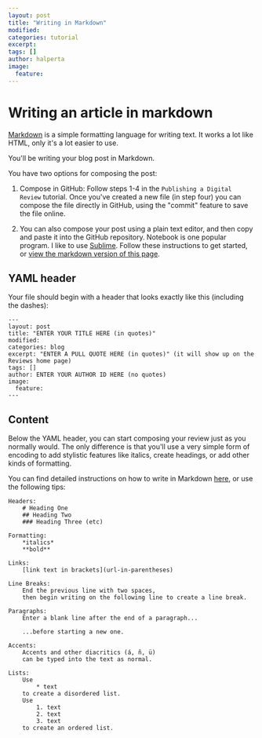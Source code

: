 ```yaml
---
layout: post
title: "Writing in Markdown"
modified:
categories: tutorial
excerpt:
tags: []
author: halperta
image:
  feature:
---
```


# Writing an article in markdown

[Markdown](https://en.wikipedia.org/wiki/Markdown) is a simple formatting language for writing text. It works a lot like HTML, only it's a lot easier to use.

You'll be writing your blog post in Markdown. 

You have two options for composing the post:
1. Compose in GitHub: Follow steps 1-4 in the `Publishing a Digital Review` tutorial. Once you've created a new file (in step four) you can compose the file directly in GitHub, using the "commit" feature to save the file online.

2. You can also compose your post using a plain text editor, and then copy and paste it into the GitHub repository. Notebook is one popular program. I like to use [Sublime](https://www.sublimetext.com/). Follow these instructions to get started, or [view the markdown version of this page](http://www.halperta.com/criticalarchives/tutorial/writing-in-markdown/).

## YAML header
Your file should begin with a header that looks exactly like this (including the dashes):

```
---
layout: post
title: "ENTER YOUR TITLE HERE (in quotes)"
modified:
categories: blog
excerpt: "ENTER A PULL QUOTE HERE (in quotes)" (it will show up on the Reviews home page)
tags: []
author: ENTER YOUR AUTHOR ID HERE (no quotes)
image:
  feature:
---
```

## Content
Below the YAML header, you can start composing your review just as you normally would. The only difference is that you'll use a very simple form of encoding to add stylistic features like italics, create headings, or add other kinds of formatting.

You can find detailed instructions on how to write in Markdown [here](https://github.com/adam-p/markdown-here/wiki/Markdown-Cheatsheet), or use the following tips:  

```
Headers:  
    # Heading One  
    ## Heading Two  
    ### Heading Three (etc)  

Formatting:  
	*italics*  
	**bold**  

Links:  
	[link text in brackets](url-in-parentheses)

Line Breaks:  
	End the previous line with two spaces,  
	then begin writing on the following line to create a line break.  

Paragraphs:
	Enter a blank line after the end of a paragraph...  

	...before starting a new one.

Accents:  
	Accents and other diacritics (á, ñ, ü)  
	can be typed into the text as normal.

Lists:
	Use 
		* text
	to create a disordered list.
	Use 
		1. text
		2. text 
		3. text 
	to create an ordered list.

```
